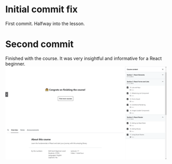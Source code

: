 # Initial commit fix

First commit. Halfway into the lesson.

# Second commit

Finished with the course. It was very insightful and informative for a React beginner.
![Image](./readmePics/fundamentals.png)